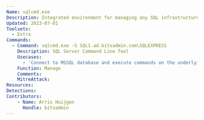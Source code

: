 ```yaml
---
Name: sqlcmd.exe
Description: Integrated environment for managing any SQL infrastructure, from SQL Server to Azure SQL Database
Updated: 2023-07-01
Toolsets:
  - Extra
Commands:
  - Command: sqlcmd.exe -S SQL1.ad.bitsadmin.com\SQLEXPRESS
    Description: SQL Server Command Line Tool
    Usecases:
      - 'Connect to MSSQL database and execute commands on the underlying OS using the `xp_cmdshell` stored procedure, execute CLR code or pivot over MSSQL server links'
    Function: Manage
    Comments:
    MitreAttack:
Resources:
Detections:
Contributors:
    - Name: Arris Huijgen
      Handle: bitsadmin
---
```

